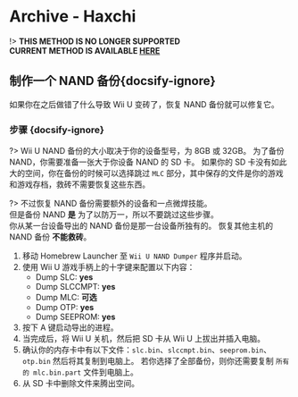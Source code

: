 # Archive - Haxchi

!> **THIS METHOD IS NO LONGER SUPPORTED**  
**CURRENT METHOD IS AVAILABLE [HERE](../../introduction)**

## 制作一个 NAND 备份{docsify-ignore}

如果你在之后做错了什么导致 Wii U 变砖了，恢复 NAND 备份就可以修复它。

### 步骤 {docsify-ignore}

?> Wii U NAND 备份的大小取决于你的设备型号，为 8GB 或 32GB。 为了备份 NAND，你需要准备一张大于你设备 NAND 的 SD 卡。 如果你的 SD 卡没有如此大的空间，你在备份的时候可以选择跳过 `MLC` 部分，其中保存的文件是你的游戏和游戏存档，救砖不需要恢复这些东西。

?> 不过恢复 NAND 备份需要额外的设备和一点微焊技能。 <br>但是备份 NAND **是** 为了以防万一，所以不要跳过这些步骤。 <br>你从某一台设备导出的 NAND 备份是那一台设备所独有的。 恢复其他主机的 NAND 备份 **不能救砖**。

1. 移动 Homebrew Launcher 至 `Wii U NAND Dumper` 程序并启动。
1. 使用 Wii U 游戏手柄上的十字键来配置以下内容：
    - Dump SLC: **yes**
    - Dump SLCCMPT: **yes**
    - Dump MLC: **可选**
    - Dump OTP: **yes**
    - Dump SEEPROM: **yes**
1. 按下 A 键启动导出的进程。
1. 当完成后，将 Wii U 关机，然后把 SD 卡从 Wii U 上拔出并插入电脑。
1. 确认你的内存卡中有以下文件：`slc.bin`、`slccmpt.bin`、`seeprom.bin`、`otp.bin` 然后将其复制到电脑上。 若你选择了全部备份，则你还需要复制 `所有的 mlc.bin.part` 文件到电脑上。
1. 从 SD 卡中删除文件来腾出空间。